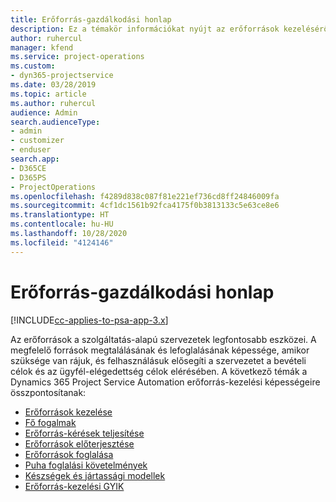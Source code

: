 ```yaml
---
title: Erőforrás-gazdálkodási honlap
description: Ez a témakör információkat nyújt az erőforrások kezeléséről.
author: ruhercul
manager: kfend
ms.service: project-operations
ms.custom:
- dyn365-projectservice
ms.date: 03/28/2019
ms.topic: article
ms.author: ruhercul
audience: Admin
search.audienceType:
- admin
- customizer
- enduser
search.app:
- D365CE
- D365PS
- ProjectOperations
ms.openlocfilehash: f4289d838c087f81e221ef736cd8ff24846009fa
ms.sourcegitcommit: 4cf1dc1561b92fca4175f0b3813133c5e63ce8e6
ms.translationtype: HT
ms.contentlocale: hu-HU
ms.lasthandoff: 10/28/2020
ms.locfileid: "4124146"
---
```

# <a name="resource-management-home-page"></a>Erőforrás-gazdálkodási honlap

[!INCLUDE[cc-applies-to-psa-app-3.x](../includes/cc-applies-to-psa-app-3x.md)]

Az erőforrások a szolgáltatás-alapú szervezetek legfontosabb eszközei. A megfelelő források megtalálásának és lefoglalásának képessége, amikor szüksége van rájuk, és felhasználásuk elősegíti a szervezetet a bevételi célok és az ügyfél-elégedettség célok elérésében. A következő témák a Dynamics 365 Project Service Automation erőforrás-kezelési képességeire összpontosítanak:

- [Erőforrások kezelése](manage-resources.md)
- [Fő fogalmak](reports-key-concepts.md)
- [Erőforrás-kérések teljesítése](resource-management-fulfill-requests.md)
- [Erőforrások előterjesztése](resource-management-propose-resources.md)
- [Erőforrások foglalása](resource-management-book-resources-scheduleboard.md)
- [Puha foglalási követelmények](resource-management-softbook-requirements.md)
- [Készségek és jártassági modellek](resource-management-skills-proficiency.md)
- [Erőforrás-kezelési GYIK](resource-management-faq.md)
